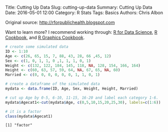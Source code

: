 Title: Cutting Up Data
Slug: cutting-up-data
Summary: Cutting Up Data
Date: 2016-05-01 12:00
Category: R Stats
Tags: Basics
Authors: Chris Albon


Original source: http://rforpublichealth.blogspot.com

Want to learn more? I recommend working through: [R for Data Science](http://amzn.to/2myxnhi), [R Cookbook](http://amzn.to/2lF6hkb), and [R Graphics Cookbook](http://amzn.to/2m0fcPL).

```R
# create some simulated data
ID <- 1:10
Age <- c(26, 65, 15, 7, 88, 43, 28, 66 ,45, 12)
Sex <- c(1, 0, 1, 1, 0 ,1, 1, 1, 0, 1)
Weight <- c(132, 122, 184, 145, 118, NA, 128, 154, 166, 164)
Height <- c(60, 63, 57, 59, 64, NA, 67, 65, NA, 60)
Married <- c(0, 0, 0, 0, 0, 0, 1, 1, 0, 1)
```


```R
# create a dataframe of the simulated data
mydata <- data.frame(ID, Age, Sex, Weight, Height, Married)
```


```R
# cut up Age by 0-5, 6-10, 11-15, 16-20 and label each category 1-6.
mydata$Agecat1<-cut(mydata$Age, c(0,5,10,15,20,25,30), labels=c(1:6))
```


```R
# it is a factor
class(mydata$Agecat1)
```




    [1] "factor"
